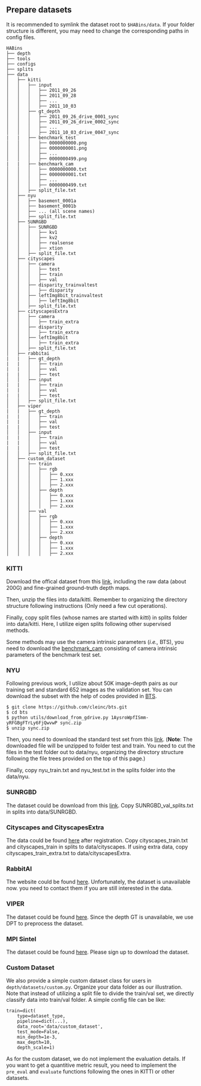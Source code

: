 ## Prepare datasets

It is recommended to symlink the dataset root to `$HABins/data`.
If your folder structure is different, you may need to change the corresponding paths in config files.

```none
HABins
├── depth
├── tools
├── configs
├── splits
├── data
│   ├── kitti
│   │   ├── input
│   │   │   ├── 2011_09_26
│   │   │   ├── 2011_09_28
│   │   │   ├── ...
│   │   │   ├── 2011_10_03
│   │   ├── gt_depth
│   │   │   ├── 2011_09_26_drive_0001_sync
│   │   │   ├── 2011_09_26_drive_0002_sync
│   │   │   ├── ...
│   │   │   ├── 2011_10_03_drive_0047_sync
|   |   ├── benchmark_test
│   │   │   ├── 0000000000.png
│   │   │   ├── 0000000001.png
│   │   │   ├── ...
│   │   │   ├── 0000000499.png
|   |   ├── benchmark_cam
│   │   │   ├── 0000000000.txt
│   │   │   ├── 0000000001.txt
│   │   │   ├── ...
│   │   │   ├── 0000000499.txt
│   │   ├── split_file.txt
│   ├── nyu
│   │   ├── basement_0001a
│   │   ├── basement_0001b
│   │   ├── ... (all scene names)
│   │   ├── split_file.txt
│   ├── SUNRGBD
│   │   ├── SUNRGBD
│   │   │   ├── kv1
│   │   │   ├── kv2
│   │   │   ├── realsense
│   │   │   ├── xtion
│   │   ├── split_file.txt
│   ├── cityscapes
│   │   ├── camera
│   │   │   ├── test
│   │   │   ├── train
│   │   │   ├── val
│   │   ├── disparity_trainvaltest
│   │   │   ├── disparity
│   │   ├── leftImg8bit_trainvaltest
│   │   │   ├── leftImg8bit
│   │   ├── split_file.txt
│   ├── cityscapesExtra
│   │   ├── camera
│   │   │   ├── train_extra
│   │   ├── disparity
│   │   │   ├── train_extra
│   │   ├── leftImg8bit
│   │   │   ├── train_extra
│   │   ├── split_file.txt
│   ├── rabbitai
|   |   ├── gt_depth
|   |   │   ├── train
|   |   │   ├── val
|   |   │   ├── test
│   │   ├── input
|   |   │   ├── train
|   |   │   ├── val
|   |   │   ├── test
│   │   ├── split_file.txt
│   ├── viper
|   |   ├── gt_depth
|   |   │   ├── train
|   |   │   ├── val
|   |   │   ├── test
│   │   ├── input
|   |   │   ├── train
|   |   │   ├── val
|   |   │   ├── test
│   │   ├── split_file.txt
│   ├── custom_dataset
│   │   ├── train
│   │   │   ├── rgb
│   │   │   │   ├── 0.xxx
│   │   │   │   ├── 1.xxx
│   │   │   │   ├── 2.xxx
│   │   │   ├── depth
│   │   │   │   ├── 0.xxx
│   │   │   │   ├── 1.xxx
│   │   │   │   ├── 2.xxx
│   │   ├── val
│   │   │   ├── rgb
│   │   │   │   ├── 0.xxx
│   │   │   │   ├── 1.xxx
│   │   │   │   ├── 2.xxx
│   │   │   ├── depth
│   │   │   │   ├── 0.xxx
│   │   │   │   ├── 1.xxx
│   │   │   │   ├── 2.xxx
```

### **KITTI**

Download the offical dataset from this [link](http://www.cvlibs.net/datasets/kitti/eval_depth.php?benchmark=depth_prediction), including the raw data (about 200G) and fine-grained ground-truth depth maps. 

Then, unzip the files into data/kitti. Remember to organizing the directory structure following instructions (Only need a few cut operations). 

Finally, copy split files (whose names are started with *kitti*) in splits folder into data/kitti. Here, I utilize eigen splits following other supervised methods.

Some methods may use the camera intrinsic parameters (*i.e.,* BTS), you need to download the [benchmark_cam](https://drive.google.com/file/d/1ktSDTUx9dDViBKoAeqTERTay1813xfUK/view?usp=sharing) consisting of camera intrinsic parameters of the benchmark test set.

### **NYU**

Following previous work, I utilize about 50K image-depth pairs as our training set and standard 652 images as the validation set. You can download the subset with the help of codes provided in [BTS](https://github.com/cleinc/bts/tree/master/pytorch).

```shell
$ git clone https://github.com/cleinc/bts.git
$ cd bts
$ python utils/download_from_gdrive.py 1AysroWpfISmm-yRFGBgFTrLy6FjQwvwP sync.zip
$ unzip sync.zip
```

Then, you need to download the standard test set from this [link](https://cs.nyu.edu/~silberman/datasets/nyu_depth_v2.html). (**Note**: The downloaded file will be unzipped to folder test and train. You need to cut the files in the test folder out to data/nyu, organizing the directory structure following the file trees provided on the top of this page.)

Finally, copy nyu_train.txt and nyu_test.txt in the splits folder into the data/nyu.


### **SUNRGBD**

The dataset could be download from this [link](https://rgbd.cs.princeton.edu/). Copy SUNRGBD_val_splits.txt in splits into data/SUNRGBD.

### **Cityscapes and CityscapesExtra**

The data could be found [here](https://www.cityscapes-dataset.com/downloads/) after registration. Copy cityscapes_train.txt and cityscapes_train in splits to data/cityscapes. If using extra data, copy cityscapes_train_extra.txt to data/cityscapesExtra.

### **RabbitAI**

The website could be found [here](https://rabbitai.de/benchmark/).
Unfortunately, the dataset is unavailable now. you need to contact them if you are still interested in the data.

### **VIPER**

The dataset could be found [here](https://playing-for-benchmarks.org/download/).
Since the depth GT is unavailable, we use DPT to preprocess the dataset.

### **MPI Sintel**

The dataset could be found [here](http://sintel.is.tue.mpg.de/).
Please sign up to download the dataset.

### **Custom Dataset**

We also provide a simple custom dataset class for users in `depth/datasets/custom.py`. Organize your data folder as our illustration. Note that instead of utilizing a split file to divide the train/val set, we directly classify data into train/val folder. A simple config file can be like:

```
train=dict(
    type=dataset_type,
    pipeline=dict(...),
    data_root='data/custom_dataset',
    test_mode=False,
    min_depth=1e-3,
    max_depth=10,
    depth_scale=1)
```

As for the custom dataset, we do not implement the evaluation details. If you want to get a quantitive metric result, you need to implement the `pre_eval` and `evaluate` functions following the ones in KITTI or other datasets.
